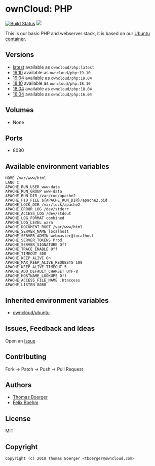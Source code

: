 # ownCloud: PHP

[![Build Status](https://drone.owncloud.com/api/badges/owncloud-docker/php/status.svg)](https://drone.owncloud.com/owncloud-docker/php)
[![](https://images.microbadger.com/badges/image/owncloud/php.svg)](https://microbadger.com/images/owncloud/php "Get your own image badge on microbadger.com")

This is our basic PHP and webserver stack, it is based on our [Ubuntu container](https://registry.hub.docker.com/u/owncloud/ubuntu/).

## Versions

* [latest](./latest) available as `owncloud/php:latest`
* [19.10](./v19.10) available as `owncloud/php:19.10`
* [19.04](./v19.04) available as `owncloud/php:19.04`
* [18.10](./v18.10) available as `owncloud/php:18.10`
* [18.04](./v18.04) available as `owncloud/php:18.04`
* [16.04](./v16.04) available as `owncloud/php:16.04`

## Volumes

* None

## Ports

* 8080

## Available environment variables

```
HOME /var/www/html
LANG C
APACHE_RUN_USER www-data
APACHE_RUN_GROUP www-data
APACHE_RUN_DIR /var/run/apache2
APACHE_PID_FILE ${APACHE_RUN_DIR}/apache2.pid
APACHE_LOCK_DIR /var/lock/apache2
APACHE_ERROR_LOG /dev/stderr
APACHE_ACCESS_LOG /dev/stdout
APACHE_LOG_FORMAT combined
APACHE_LOG_LEVEL warn
APACHE_DOCUMENT_ROOT /var/www/html
APACHE_SERVER_NAME localhost
APACHE_SERVER_ADMIN webmaster@localhost
APACHE_SERVER_TOKENS Prod
APACHE_SERVER_SIGNATURE Off
APACHE_TRACE_ENABLE Off
APACHE_TIMEOUT 300
APACHE_KEEP_ALIVE On
APACHE_MAX_KEEP_ALIVE_REQUESTS 100
APACHE_KEEP_ALIVE_TIMEOUT 5
APACHE_ADD_DEFAULT_CHARSET UTF-8
APACHE_HOSTNAME_LOOKUPS Off
APACHE_ACCESS_FILE_NAME .htaccess
APACHE_LISTEN 8080
```

## Inherited environment variables

* [owncloud/ubuntu](https://github.com/owncloud-docker/ubuntu#available-environment-variables)

## Issues, Feedback and Ideas

Open an [Issue](https://github.com/owncloud-docker/php/issues)

## Contributing

Fork -> Patch -> Push -> Pull Request

## Authors

* [Thomas Boerger](https://github.com/tboerger)
* [Felix Boehm](https://github.com/felixboehm)

## License

MIT

## Copyright

```
Copyright (c) 2018 Thomas Boerger <tboerger@owncloud.com>
```

